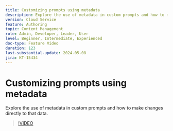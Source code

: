 ```yaml
---
title: Customizing prompts using metadata
description: Explore the use of metadata in custom prompts and how to make changes directly to that data.
version: Cloud Service
feature: Authoring
topic: Content Management
role: Admin, Developer, Leader, User
level: Beginner, Intermediate, Experienced
doc-type: Feature Video
duration: 123
last-substantial-update: 2024-05-08
jira: KT-15434
---
```


# Customizing prompts using metadata

Explore the use of metadata in custom prompts and how to make changes directly to that data.

>[!VIDEO](https://video.tv.adobe.com/v/3428796/?learn=on)
